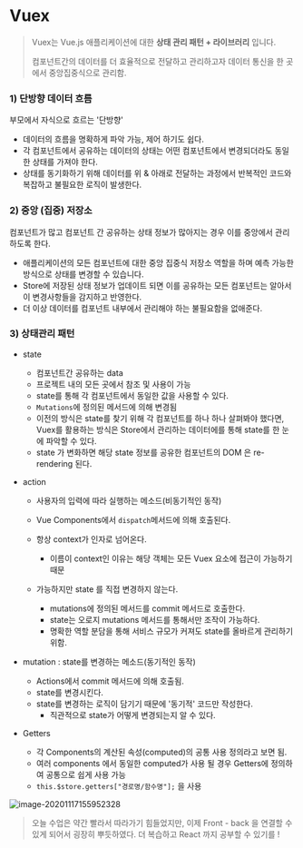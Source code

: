 # Vuex

>Vuex는 Vue.js 애플리케이션에 대한 **상태 관리 패턴 + 라이브러리** 입니다. 
>
>컴포넌트간의 데이터를 더 효율적으로 전달하고 관리하고자 데이터 통신을 한 곳에서 중앙집중식으로 관리함.

### 1) 단방향 데이터 흐름

부모에서 자식으로 흐르는 '단방향'

- 데이터의 흐름을 명확하게 파악 가능, 제어 하기도 쉽다.
- 각 컴포넌트에서 공유하는 데이터의 상태는 어떤 컴포넌트에서 변경되더라도 동일한 상태를 가져야 한다.
- 상태를 동기화하기 위해 데이터를 위 & 아래로 전달하는 과정에서 반복적인 코드와 복잡하고 불필요한 로직이  발생한다.



### 2) 중앙 (집중) 저장소

컴포넌트가 많고 컴포넌트 간 공유하는 상태 정보가 많아지는 경우 이를 중앙에서 관리하도록 한다.

- 애플리케이션의 모든 컴포넌트에 대한 중앙 집중식 저장소 역할을 하며 예측 가능한 방식으로 상태를 변경할 수 있습니다. 
- Store에 저장된 상태 정보가 업데이트 되면 이를 공유하는 모든 컴포넌트는 알아서 이 변경사항들을 감지하고 반영한다.
- 더 이상 데이터를 컴포넌트 내부에서 관리해야 하는 불필요함을 없애준다.



### 3) 상태관리 패턴

- state 

  - 컴포넌트간 공유하는 data
  - 프로젝트 내의 모든 곳에서 참조 및 사용이 가능
  - state를 통해 각 컴포넌트에서 동일한 값을 사용할 수 있다.
  - `Mutations`에 정의된 메서드에 의해 변경됨
  - 이전의 방식은 state를 찾기 위해 각 컴포넌트를 하나 하나 살펴봐야 했다면, Vuex를 활용하는 방식은 Store에서 관리하는 데이터에를 통해 state를 한 눈에 파악할 수 있다.
  - state 가 변화하면 해당 state 정보를 공유한 컴포넌트의 DOM 은 re-rendering 된다.

  

- action

  - 사용자의 입력에 따라 실행하는 메소드(비동기적인 동작)

  - Vue Components에서 `dispatch`메서드에 의해 호출된다.
  - 항상 context가 인자로 넘어온다.
    - 이름이 context인 이유는 해당 객체는 모든 Vuex 요소에 접근이 가능하기 때문
  - 가능하지만 state 를 직접 변경하지 않는다.
    - mutations에 정의된 메서드를 commit 메서드로 호출한다.
    - state는 오로지 mutations 메서드를 통해서만 조작이 가능하다.
    - 명확한 역할 분담을 통해 서비스 규모가 커져도 state를 올바르게 관리하기 위함.



- mutation : state를 변경하는 메소드(동기적인 동작)
  - Actions에서 commit 메서드에 의해 호출됨.
  - state를 변경시킨다.
  - state를 변경하는 로직이 담기기 때문에 '동기적' 코드만 작성한다.
    - 직관적으로 state가 어떻게 변경되는지 알 수 있다.
- Getters
  - 각 Components의 계산된 속성(computed)의 공통 사용 정의라고 보면 됨.
  - 여러 components 에서 동일한 computed가 사용 될 경우 Getters에 정의하여 공통으로 쉽게 사용 가능
  - `this.$store.getters["경로명/함수명"];` 을 사용

![image-20201117155952328](C:\Users\dea03\AppData\Roaming\Typora\typora-user-images\image-20201117155952328.png)





> 오늘 수업은 약간 빨라서 따라가기 힘들었지만, 이제 Front - back 을 연결할 수 있게 되어서 굉장히 뿌듯하였다. 더 복습하고 React 까지 공부할 수 있기를 !

